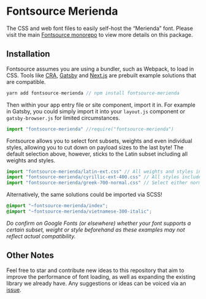 # Fontsource Merienda

The CSS and web font files to easily self-host the “Merienda” font. Please visit the main [Fontsource monorepo](https://github.com/DecliningLotus/fontsource) to view more details on this package.

## Installation

Fontsource assumes you are using a bundler, such as Webpack, to load in CSS. Tools like [CRA](https://create-react-app.dev/), [Gatsby](https://www.gatsbyjs.org/) and [Next.js](https://nextjs.org/) are prebuilt example solutions that are compatible.

```javascript
yarn add fontsource-merienda // npm install fontsource-merienda
```

Then within your app entry file or site component, import it in. For example in Gatsby, you could simply import it into your `layout.js` component or `gatsby-browser.js` for limited circumstances.

```javascript
import "fontsource-merienda" //require("fontsource-merienda")
```

Fontsource allows you to select font subsets, weights and even individual styles, allowing you to cut down on payload sizes to the last byte! The default selection above, however, sticks to the Latin subset including all weights and styles.

```javascript
import "fontsource-merienda/latin-ext.css" // All weights and styles included.
import "fontsource-merienda/cyrillic-ext-400.css" // All styles included.
import "fontsource-merienda/greek-700-normal.css" // Select either normal or italic.
```

Alternatively, the same solutions could be imported via SCSS!

```scss
@import "~fontsource-merienda/index";
@import "~fontsource-merienda/vietnamese-300-italic";
```

_Do confirm on Google Fonts (or elsewhere) whether your font supports a certain subset, weight or style beforehand as these examples may not reflect actual compatibility._

## Other Notes

Feel free to star and contribute new ideas to this repository that aim to improve the performance of font loading, as well as expanding the existing library we already have. Any suggestions or ideas can be voiced via an [issue](https://github.com/DecliningLotus/fontsource/issues).
